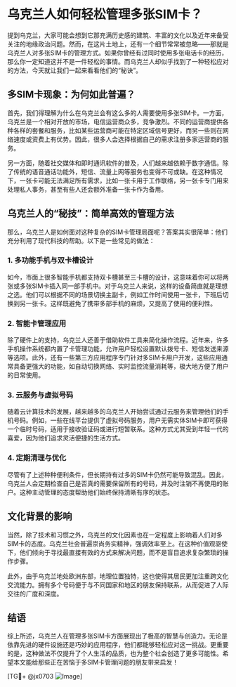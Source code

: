 # 乌克兰人如何轻松管理多张SIM卡？

提到乌克兰，大家可能会想到它那充满历史感的建筑、丰富的文化以及近年来备受关注的地缘政治问题。然而，在这片土地上，还有一个细节常常被忽略——那就是乌克兰人对多张SIM卡的管理方式。如果你曾经有过同时使用多张电话卡的经历，那么你一定知道这并不是一件轻松的事情。而乌克兰人却似乎找到了一种轻松应对的方法，今天就让我们一起来看看他们的“秘诀”。

## 多SIM卡现象：为何如此普遍？

首先，我们得理解为什么在乌克兰会有这么多的人需要使用多张SIM卡。一方面，乌克兰是一个相对开放的市场，电信运营商众多，竞争激烈。不同的运营商提供各种各样的套餐和服务，比如某些运营商可能在特定区域信号更好，而另一些则在网络速度或资费上有优势。因此，很多人会选择根据自己的需求注册多家运营商的服务。

另一方面，随着社交媒体和即时通讯软件的普及，人们越来越依赖于数字通信。除了传统的语音通话功能外，短信、流量上网等服务也变得不可或缺。在这种情况下，一张卡可能无法满足所有需求，比如一张卡用于工作联络，另一张卡专门用来处理私人事务，甚至有些人还会额外准备一张卡作为备用。

## 乌克兰人的“秘技”：简单高效的管理方法

那么，乌克兰人是如何面对这种复杂的SIM卡管理局面呢？答案其实很简单：他们充分利用了现代科技的帮助。以下是一些常见的做法：

### 1. **多功能手机与双卡槽设计**

如今，市面上很多智能手机都支持双卡槽甚至三卡槽的设计，这意味着你可以将两张或多张SIM卡插入同一部手机中。对于乌克兰人来说，这样的设备简直就是理想之选。他们可以根据不同的场景切换主副卡，例如工作时间使用一张卡，下班后切换到另一张卡。这样既避免了携带多部手机的麻烦，又提高了使用的便利性。

### 2. **智能卡管理应用**

除了硬件上的支持，乌克兰人还善于借助软件工具来简化操作流程。近年来，许多手机操作系统都内置了卡管理功能，允许用户轻松设置默认拨号卡、短信发送来源等选项。此外，还有一些第三方应用程序专门针对多SIM卡用户开发，这些应用通常具备更强大的功能，如自动切换网络、实时监控流量消耗等，极大地方便了用户的日常使用。

### 3. **云服务与虚拟号码**

随着云计算技术的发展，越来越多的乌克兰人开始尝试通过云服务来管理他们的手机号码。例如，一些在线平台提供了虚拟号码服务，用户无需实体SIM卡即可获得一个临时号码，适用于接收验证码或进行短暂联系。这种方式尤其受到年轻一代的喜爱，因为他们追求灵活便捷的生活方式。

### 4. **定期清理与优化**

尽管有了上述种种便利条件，但长期持有过多的SIM卡仍然可能导致混乱。因此，乌克兰人会定期检查自己是否真的需要保留所有的号码，并及时注销不再使用的账户。这种主动管理的态度帮助他们始终保持清晰有序的状态。

## 文化背景的影响

当然，除了技术和习惯之外，乌克兰的文化因素也在一定程度上影响着人们对多SIM卡的态度。乌克兰社会普遍崇尚务实精神，强调效率至上。在这种价值观驱使下，他们倾向于寻找最直接有效的方式来解决问题，而不是盲目追求复杂繁琐的操作步骤。

此外，由于乌克兰地处欧洲东部，地理位置独特，这也使得其居民更加注重跨文化交流能力。拥有多个号码便于与不同国家和地区的朋友保持联系，从而促进了人际交往的广度和深度。

## 结语

综上所述，乌克兰人在管理多张SIM卡方面展现出了极高的智慧与创造力。无论是依靠先进的硬件设施还是巧妙的应用程序，他们都能够轻松应对这一挑战。更重要的是，这种做法不仅提升了个人生活的品质，也为整个社会创造了更多可能性。希望本文能给那些正在苦恼于多SIM卡管理问题的朋友带来启发！

[TG💪+ @jx0703 ![Image](https://github.com/user-attachments/assets/dbca1d08-cadb-493c-b0ec-ad6f7a83f270)]